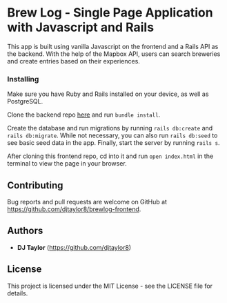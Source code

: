  # Brew Log - Single Page Application with Javascript and Rails

This app is built using vanilla Javascript on the frontend and a Rails API as the backend. With the help of the Mapbox API, users can search breweries and create entries based on their experiences.

### Installing

Make sure you have Ruby and Rails installed on your device, as well as PostgreSQL.

Clone the backend repo [here](https://github.com/djtaylor8/brewlog_backend) and run ```bundle install```. 

Create the database and run migrations by running ```rails db:create``` and ```rails db:migrate```. While not necessary, you can also run ```rails db:seed``` to see basic seed data in the app. Finally, start the server by running ```rails s```.

After cloning this frontend repo, cd into it and run ```open index.html``` in the terminal to view the page in your browser.


## Contributing

Bug reports and pull requests are welcome on GitHub at https://github.com/djtaylor8/brewlog-frontend. 

## Authors

* **DJ Taylor** (https://github.com/djtaylor8)

## License

This project is licensed under the MIT License - see the LICENSE file for details.
